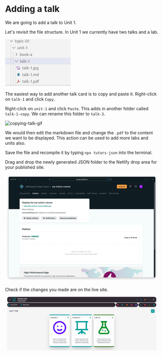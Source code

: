 # Adding a talk

We are going to add a talk to Unit 1. 

Let's revisit the file structure. In Unit 1 we currently have two talks and a lab. 

![file-structure](img/111.png)

The easiest way to add another talk card is to copy and paste it. Right-click on `talk-1` and click `Copy.`

Right-click on `unit-1` and click `Paste`. This adds in another folder called `talk-1-copy`. We can rename this folder to `talk-3`. 

![copying-talk-gif](img/01x.gif)

We would then edit the markdown file and change the `.pdf` to the content we want to be displayed. This action can be used to add more labs and units also. 

Save the file and recompile it by typing `npx tutors-json` into the terminal. 

Drag and drop the newly generated JSON folder to the Netlify drop area for your published site. 

![netlify-deploys](img/21.png)

Check if the changes you made are on the live site.

![updated-site](img/09x.png)